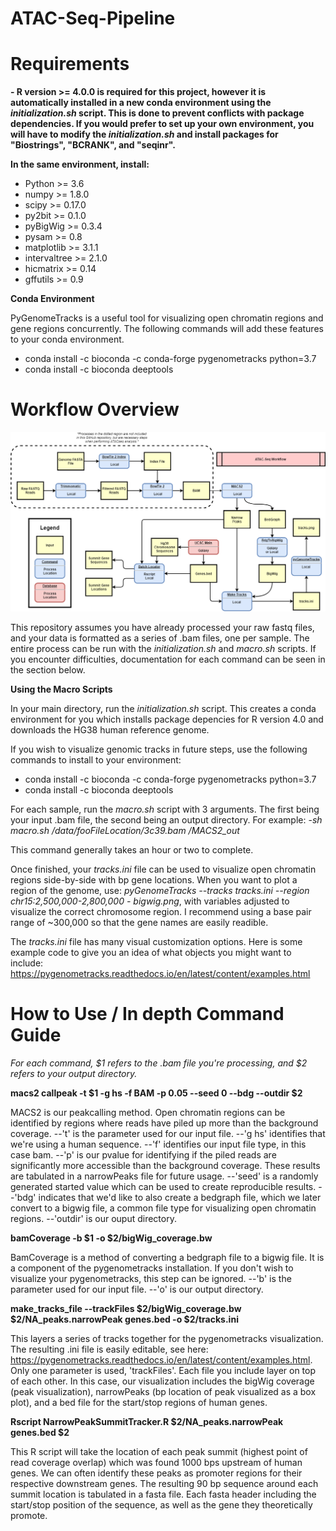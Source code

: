 # ATAC-Seq-Pipeline


# Requirements

  **- R version >= 4.0.0 is required for this project, however it is automatically installed in a new conda environment using the *initialization.sh* script. This is done to prevent conflicts with package dependencies. If you would prefer to set up your own environment, you will have to modify the *initialization.sh* and install packages for "Biostrings", "BCRANK", and "seqinr".**
  
  **In the same environment, install:**
  - Python >= 3.6
  - numpy >= 1.8.0 
  - scipy >= 0.17.0
  - py2bit >= 0.1.0
  - pyBigWig >= 0.3.4
  - pysam >= 0.8
  - matplotlib >= 3.1.1
  - intervaltree >= 2.1.0
  - hicmatrix >= 0.14
  - gffutils >= 0.9

**Conda Environment**

PyGenomeTracks is a useful tool for visualizing open chromatin regions and gene regions concurrently. The following commands will add these features to your conda environment.

  - conda install -c bioconda -c conda-forge pygenometracks python=3.7
  - conda install -c bioconda deeptools

# Workflow Overview

![ImageOfWorkflow](https://github.com/CalebPecka/ATAC-Seq-Pipeline/blob/master/WorkflowDiagram.png)

This repository assumes you have already processed your raw fastq files, and your data is formatted as a series of .bam files, one per sample. The entire process can be run with the *initialization.sh* and *macro.sh* scripts. If you encounter difficulties, documentation for each command can be seen in the section below.

**Using the Macro Scripts**

In your main directory, run the *initialization.sh* script. This creates a conda environment for you which installs package depencies for R version 4.0 and downloads the HG38 human reference genome.

If you wish to visualize genomic tracks in future steps, use the following commands to install to your environment:
  - conda install -c bioconda -c conda-forge pygenometracks python=3.7
  - conda install -c bioconda deeptools
  
For each sample, run the *macro.sh* script with 3 arguments. The first being your input .bam file, the second being an output directory.
For example:
  -*sh macro.sh /data/fooFileLocation/3c39.bam /MACS2_out*
  
This command generally takes an hour or two to complete.

Once finished, your *tracks.ini* file can be used to visualize open chromatin regions side-by-side with bp gene locations. When you want to plot a region of the genome, use: *pyGenomeTracks --tracks tracks.ini --region chr15:2,500,000-2,800,000 - bigwig.png*, with variables adjusted to visualize the correct chromosome region. I recommend using a base pair range of ~300,000 so that the gene names are easily readible.

The *tracks.ini* file has many visual customization options. Here is some example code to give you an idea of what objects you might want to include: https://pygenometracks.readthedocs.io/en/latest/content/examples.html

# How to Use / In depth Command Guide

*For each command, $1 refers to the .bam file you're processing, and $2 refers to your output directory.*

**macs2 callpeak -t $1 -g hs -f BAM -p 0.05 --seed 0 --bdg --outdir $2**

MACS2 is our peakcalling method. Open chromatin regions can be identified by regions where reads have piled up more than the background coverage.
  --'t' is the parameter used for our input file.
  --'g hs' identifies that we're using a human sequence.
  --'f' identifies our input file type, in this case bam.
  --'p' is our pvalue for identifying if the piled reads are significantly more accessible than the background coverage. These results are tabulated in a narrowPeaks file for future usage.
  --'seed' is a randomly generated started value which can be used to create reproducible results.
  --'bdg' indicates that we'd like to also create a bedgraph file, which we later convert to a bigwig file, a common file type for visualizing open chromatin regions.
  --'outdir' is our ouput directory.

**bamCoverage -b $1 -o $2/bigWig_coverage.bw**

BamCoverage is a method of converting a bedgraph file to a bigwig file. It is a component of the pygenometracks installation. If you don't wish to visualize your pygenometracks, this step can be ignored.
  --'b' is the parameter used for our input file.
  --'o' is our output directory.
  
**make_tracks_file --trackFiles $2/bigWig_coverage.bw $2/NA_peaks.narrowPeak genes.bed -o $2/tracks.ini**

This layers a series of tracks together for the pygenometracks visualization. The resulting .ini file is easily editable, see here: https://pygenometracks.readthedocs.io/en/latest/content/examples.html. Only one parameter is used, 'trackFiles'. Each file you include layer on top of each other. In this case, our visualization includes the bigWig coverage (peak visualization), narrowPeaks (bp location of peak visualized as a box plot), and a bed file for the start/stop regions of human genes.

**Rscript NarrowPeakSummitTracker.R $2/NA_peaks.narrowPeak genes.bed $2**

This R script will take the location of each peak summit (highest point of read coverage overlap) which was found 1000 bps upstream of human genes. We can often identify these peaks as promoter regions for their respective downstream genes. The resulting 90 bp sequence around each summit location is tabulated in a fasta file. Each fasta header including the start/stop position of the sequence, as well as the gene they theoretically promote.
